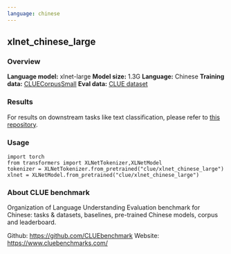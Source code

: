 ```yaml
---
language: chinese
---
```


## xlnet_chinese_large

### Overview

**Language model:** xlnet-large
**Model size:** 1.3G
**Language:** Chinese
**Training data:** [CLUECorpusSmall](https://github.com/CLUEbenchmark/CLUECorpus2020)
**Eval data:** [CLUE dataset](https://github.com/CLUEbenchmark/CLUE)

### Results

For results on downstream tasks like text classification, please refer to [this repository](https://github.com/CLUEbenchmark/CLUE).

### Usage

```
import torch
from transformers import XLNetTokenizer,XLNetModel
tokenizer = XLNetTokenizer.from_pretrained("clue/xlnet_chinese_large")
xlnet = XLNetModel.from_pretrained("clue/xlnet_chinese_large")
```

### About CLUE benchmark

Organization of Language Understanding Evaluation benchmark for Chinese: tasks & datasets, baselines, pre-trained Chinese models, corpus and leaderboard.

Github: https://github.com/CLUEbenchmark
Website: https://www.cluebenchmarks.com/

